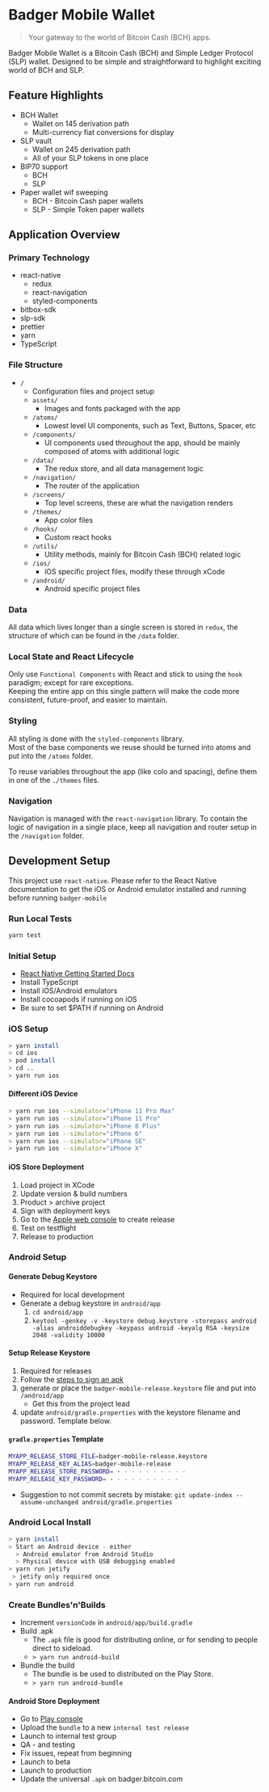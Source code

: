 # Badger Mobile Wallet

> Your gateway to the world of Bitcoin Cash (BCH) apps.

Badger Mobile Wallet is a Bitcoin Cash (BCH) and Simple Ledger Protocol (SLP) wallet. Designed to be simple and straightforward to highlight exciting world of BCH and SLP.

## Feature Highlights

- BCH Wallet
  - Wallet on 145 derivation path
  - Multi-currency fiat conversions for display
- SLP vault
  - Wallet on 245 derivation path
  - All of your SLP tokens in one place
- BIP70 support
  - BCH
  - SLP
- Paper wallet wif sweeping
  - BCH - Bitcoin Cash paper wallets
  - SLP - Simple Token paper wallets

## Application Overview

### Primary Technology

- react-native
  - redux
  - react-navigation
  - styled-components
- bitbox-sdk
- slp-sdk
- prettier
- yarn
- TypeScript

### File Structure

- `/`
  - Configuration files and project setup
  - `assets/`
    - Images and fonts packaged with the app
  - `/atoms/`
    - Lowest level UI components, such as Text, Buttons, Spacer, etc
  - `/components/`
    - UI components used throughout the app, should be mainly composed of atoms with additional logic
  - `/data/`
    - The redux store, and all data management logic
  - `/navigation/`
    - The router of the application
  - `/screens/`
    - Top level screens, these are what the navigation renders
  - `/themes/`
    - App color files
  - `/hooks/`
    - Custom react hooks
  - `/utils/`
    - Utility methods, mainly for Bitcoin Cash (BCH) related logic
  - `/ios/`
    - iOS specific project files, modify these through xCode
  - `/android/`
    - Android specific project files

### Data

All data which lives longer than a single screen is stored in `redux`, the structure of which can be found in the `/data` folder.

### Local State and React Lifecycle

Only use `Functional Components` with React and stick to using the `hook` paradigm; except for rare exceptions.  
Keeping the entire app on this single pattern will make the code more consistent, future-proof, and easier to maintain.

### Styling

All styling is done with the `styled-components` library.  
Most of the base components we reuse should be turned into atoms and put into the `/atoms` folder.

To reuse variables throughout the app (like colo and spacing), define them in one of the `./themes` files.

### Navigation

Navigation is managed with the `react-navigation` library. To contain the logic of navigation in a single place, keep all navigation and router setup in the `/navigation` folder.

## Development Setup

This project use `react-native`. Please refer to the React Native documentation to get the iOS or Android emulator installed and running before running `badger-mobile`

### Run Local Tests

```bash
yarn test
```

### Initial Setup

- [React Native Getting Started Docs](https://facebook.github.io/react-native/docs/getting-started)
- Install TypeScript
- Install iOS/Android emulators
- Install cocoapods if running on iOS
- Be sure to set \$PATH if running on Android

### iOS Setup

```bash
> yarn install
> cd ios
> pod install
> cd ..
> yarn run ios
```

#### Different iOS Device

```bash
> yarn run ios --simulator="iPhone 11 Pro Max"
> yarn run ios --simulator="iPhone 11 Pro"
> yarn run ios --simulator="iPhone 8 Plus"
> yarn run ios --simulator="iPhone 6"
> yarn run ios --simulator="iPhone SE"
> yarn run ios --simulator="iPhone X"
```

#### iOS Store Deployment

1. Load project in XCode
1. Update version & build numbers
1. Product > archive project
1. Sign with deployment keys
1. Go to the [Apple web console](https://appstoreconnect.apple.com) to create release
1. Test on testflight
1. Release to production

### Android Setup

#### Generate Debug Keystore

- Required for local development
- Generate a debug keystore in `android/app`
  1. `cd android/app`
  1. `keytool -genkey -v -keystore debug.keystore -storepass android -alias androiddebugkey -keypass android -keyalg RSA -keysize 2048 -validity 10000`

#### Setup Release Keystore

1. Required for releases
1. Follow the [steps to sign an apk](https://facebook.github.io/react-native/docs/signed-apk-android)
1. generate or place the `badger-mobile-release.keystore` file and put into `/android/app`
   - Get this from the project lead
1. update `android/gradle.properties` with the keystore filename and password. Template below.

#### `gradle.properties` Template

```bash
MYAPP_RELEASE_STORE_FILE=badger-mobile-release.keystore
MYAPP_RELEASE_KEY_ALIAS=badger-mobile-release
MYAPP_RELEASE_STORE_PASSWORD= - - - - - - - - - -
MYAPP_RELEASE_KEY_PASSWORD= - - - - - - - - - -
```

- Suggestion to not commit secrets by mistake: `git update-index --assume-unchanged android/gradle.properties`

### Android Local Install

```bash
> yarn install
> Start an Android device - either
  > Android emulator from Android Studio
  > Physical device with USB debugging enabled
> yarn run jetify
 > jetify only required once
> yarn run android
```

### Create Bundles'n'Builds

- Increment `versionCode` in `android/app/build.gradle`
- Build .apk
  - The `.apk` file is good for distributing online, or for sending to people direct to sideload.
  - `> yarn run android-build`
- Bundle the build
  - The bundle is be used to distributed on the Play Store.
  - `> yarn run android-bundle`

#### Android Store Deployment

- Go to [Play console](https://play.google.com/apps/publish/)
- Upload the `bundle` to a new `internal test release`
- Launch to internal test group
- QA - and testing
- Fix issues, repeat from beginning
- Launch to beta
- Launch to production
- Update the universal `.apk` on badger.bitcoin.com

